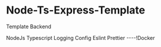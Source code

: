 # Node-Ts-Express-Template
Template Backend

NodeJs
Typescript
Logging
Config
Eslint
Prettier
----!Docker

